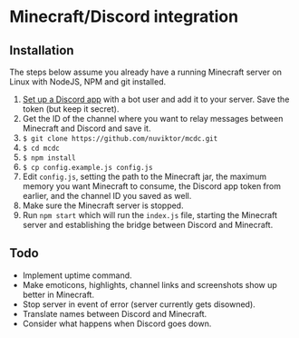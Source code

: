 # Minecraft/Discord integration

## Installation

The steps below assume you already have a running Minecraft server on Linux with NodeJS, NPM and git installed.

1. [Set up a Discord app](https://discordapp.com/developers/applications/me) with a bot user and add it to your server. Save the token (but keep it secret).
2. Get the ID of the channel where you want to relay messages between Minecraft and Discord and save it.
3. `$ git clone https://github.com/nuviktor/mcdc.git`
4. `$ cd mcdc`
5. `$ npm install`
6. `$ cp config.example.js config.js`
7. Edit `config.js`, setting the path to the Minecraft jar, the maximum memory you want Minecraft to consume, the Discord app token from earlier, and the channel ID you saved as well.
8. Make sure the Minecraft server is stopped.
9. Run `npm start` which will run the `index.js` file, starting the Minecraft server and establishing the bridge between Discord and Minecraft.

## Todo

* Implement uptime command.
* Make emoticons, highlights, channel links and screenshots show up better in Minecraft.
* Stop server in event of error (server currently gets disowned).
* Translate names between Discord and Minecraft.
* Consider what happens when Discord goes down.

